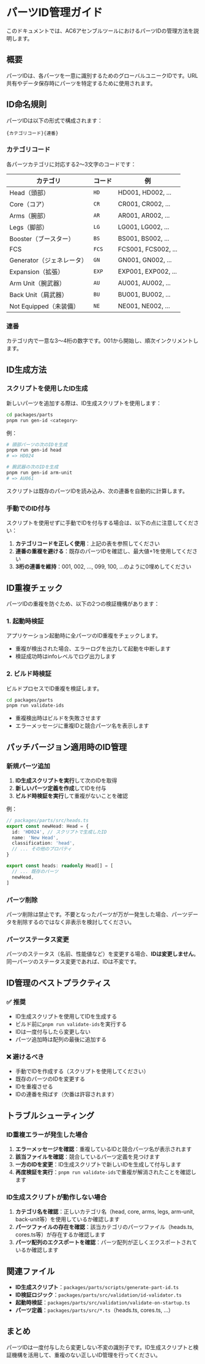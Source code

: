 # パーツID管理ガイド

このドキュメントでは、AC6アセンブルツールにおけるパーツIDの管理方法を説明します。

## 概要

パーツIDは、各パーツを一意に識別するためのグローバルユニークIDです。URL共有やデータ保存時にパーツを特定するために使用されます。

## ID命名規則

パーツIDは以下の形式で構成されます：

```text
{カテゴリコード}{連番}
```

### カテゴリコード

各パーツカテゴリに対応する2〜3文字のコードです：

| カテゴリ | コード | 例 |
|---------|--------|-----|
| Head（頭部） | `HD` | HD001, HD002, ... |
| Core（コア） | `CR` | CR001, CR002, ... |
| Arms（腕部） | `AR` | AR001, AR002, ... |
| Legs（脚部） | `LG` | LG001, LG002, ... |
| Booster（ブースター） | `BS` | BS001, BS002, ... |
| FCS | `FCS` | FCS001, FCS002, ... |
| Generator（ジェネレータ） | `GN` | GN001, GN002, ... |
| Expansion（拡張） | `EXP` | EXP001, EXP002, ... |
| Arm Unit（腕武器） | `AU` | AU001, AU002, ... |
| Back Unit（肩武器） | `BU` | BU001, BU002, ... |
| Not Equipped（未装備） | `NE` | NE001, NE002, ... |

### 連番

カテゴリ内で一意な3〜4桁の数字です。001から開始し、順次インクリメントします。

## ID生成方法

### スクリプトを使用したID生成

新しいパーツを追加する際は、ID生成スクリプトを使用します：

```bash
cd packages/parts
pnpm run gen-id <category>
```

例：

```bash
# 頭部パーツの次のIDを生成
pnpm run gen-id head
# => HD024

# 腕武器の次のIDを生成
pnpm run gen-id arm-unit
# => AU061
```

スクリプトは既存のパーツIDを読み込み、次の連番を自動的に計算します。

### 手動でのID付与

スクリプトを使用せずに手動でIDを付与する場合は、以下の点に注意してください：

1. **カテゴリコードを正しく使用**：上記の表を参照してください
2. **連番の重複を避ける**：既存のパーツIDを確認し、最大値+1を使用してください
3. **3桁の連番を維持**：001, 002, ..., 099, 100, ...のように0埋めしてください

## ID重複チェック

パーツIDの重複を防ぐため、以下の2つの検証機構があります：

### 1. 起動時検証

アプリケーション起動時に全パーツのID重複をチェックします。

- 重複が検出された場合、エラーログを出力して起動を中断します
- 検証成功時はinfoレベルでログ出力します

### 2. ビルド時検証

ビルドプロセスでID重複を検証します。

```bash
cd packages/parts
pnpm run validate-ids
```

- 重複検出時はビルドを失敗させます
- エラーメッセージに重複IDと競合パーツ名を表示します

## パッチバージョン適用時のID管理

### 新規パーツ追加

1. **ID生成スクリプトを実行**して次のIDを取得
2. **新しいパーツ定義を作成**してIDを付与
3. **ビルド時検証を実行**して重複がないことを確認

例：

```typescript
// packages/parts/src/heads.ts
export const newHead: Head = {
  id: 'HD024', // スクリプトで生成したID
  name: 'New Head',
  classification: 'head',
  // ... その他のプロパティ
}

export const heads: readonly Head[] = [
  // ... 既存のパーツ
  newHead,
]
```

### パーツ削除

パーツ削除は禁止です。不要となったパーツが万が一発生した場合、パーツデータを削除するのではなく非表示を検討してください。

### パーツステータス変更

パーツのステータス（名前、性能値など）を変更する場合、**IDは変更しません**。同一パーツのステータス変更であれば、IDは不変です。

## ID管理のベストプラクティス

### ✅ 推奨

- ID生成スクリプトを使用してIDを生成する
- ビルド前に`pnpm run validate-ids`を実行する
- IDは一度付与したら変更しない
- パーツ追加時は配列の最後に追加する

### ❌ 避けるべき

- 手動でIDを作成する（スクリプトを使用してください）
- 既存のパーツのIDを変更する
- IDを重複させる
- IDの連番を飛ばす（欠番は許容されます）

## トラブルシューティング

### ID重複エラーが発生した場合

1. **エラーメッセージを確認**：重複しているIDと競合パーツ名が表示されます
2. **該当ファイルを確認**：競合しているパーツ定義を見つけます
3. **一方のIDを変更**：ID生成スクリプトで新しいIDを生成して付与します
4. **再度検証を実行**：`pnpm run validate-ids`で重複が解消されたことを確認します

### ID生成スクリプトが動作しない場合

1. **カテゴリ名を確認**：正しいカテゴリ名（head, core, arms, legs, arm-unit, back-unit等）を使用しているか確認します
2. **パーツファイルの存在を確認**：該当カテゴリのパーツファイル（heads.ts, cores.ts等）が存在するか確認します
3. **パーツ配列のエクスポートを確認**：パーツ配列が正しくエクスポートされているか確認します

## 関連ファイル

- **ID生成スクリプト**：`packages/parts/scripts/generate-part-id.ts`
- **ID検証ロジック**：`packages/parts/src/validation/id-validator.ts`
- **起動時検証**：`packages/parts/src/validation/validate-on-startup.ts`
- **パーツ定義**：`packages/parts/src/*.ts`（heads.ts, cores.ts, ...）

## まとめ

パーツIDは一度付与したら変更しない不変の識別子です。ID生成スクリプトと検証機構を活用して、重複のない正しいID管理を行ってください。
